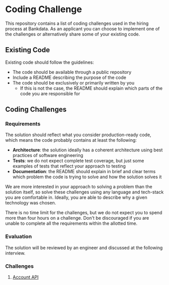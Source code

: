 # Coding Challenge
This repository contains a list of coding challenges used in the hiring process at Bankdata. As an applicant you can choose to implement one of the challenges or alternatively share some of your existing code.

## Existing Code
Existing code should follow the guidelines:

- The code should be available through a public repository
- Include a README describing the purpose of the code
- The code should be exclusively or primarily written by you
  - If this is not the case, the README should explain which parts of the code you are responsible for

## Coding Challenges
### Requirements
The solution should reflect what you consider production-ready code, which means the code probably contains at least the following:

- **Architecture**: the solution ideally has a coherent architecture using best practices of software engineering
- **Tests**: we do not expect complete test coverage, but just some examples of tests that reflect your approach to testing
- **Documentation**: the README should explain in brief and clear terms which problem the code is trying to solve and how the solution solves it

We are more interested in your approach to solving a problem than the solution itself, so solve these challenges using any language and tech-stack you are comfortable in. Ideally, you are able to describe why a given technology was chosen.

There is no time limit for the challenges, but we do not expect you to spend more than four hours on a challenge. Don't be discouraged if you are unable to complete all the requirements within the allotted time.

### Evaluation
The solution will be reviewed by an engineer and discussed at the following interview.

### Challenges
1. [Account API](account.md)